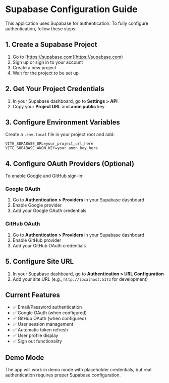 # Supabase Configuration Guide

This application uses Supabase for authentication. To fully configure authentication, follow these steps:

## 1. Create a Supabase Project

1. Go to [https://supabase.com](https://supabase.com)
2. Sign up or sign in to your account
3. Create a new project
4. Wait for the project to be set up

## 2. Get Your Project Credentials

1. In your Supabase dashboard, go to **Settings > API**
2. Copy your **Project URL** and **anon public** key

## 3. Configure Environment Variables

Create a `.env.local` file in your project root and add:

```
VITE_SUPABASE_URL=your_project_url_here
VITE_SUPABASE_ANON_KEY=your_anon_key_here
```

## 4. Configure OAuth Providers (Optional)

To enable Google and GitHub sign-in:

### Google OAuth
1. Go to **Authentication > Providers** in your Supabase dashboard
2. Enable Google provider
3. Add your Google OAuth credentials

### GitHub OAuth
1. Go to **Authentication > Providers** in your Supabase dashboard
2. Enable GitHub provider
3. Add your GitHub OAuth credentials

## 5. Configure Site URL

1. In your Supabase dashboard, go to **Authentication > URL Configuration**
2. Add your site URL (e.g., `http://localhost:5173` for development)

## Current Features

- ✅ Email/Password authentication
- ✅ Google OAuth (when configured)
- ✅ GitHub OAuth (when configured)
- ✅ User session management
- ✅ Automatic token refresh
- ✅ User profile display
- ✅ Sign out functionality

## Demo Mode

The app will work in demo mode with placeholder credentials, but real authentication requires proper Supabase configuration.